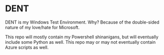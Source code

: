 # DENT
DENT is my Windows Test Environment. Why? Because of the double-sided nature of my love/hate for Microsoft.

This repo will mostly contain my Powershell shinanigans, but will eventually include some Python as well.
This repo may or may not eventually contain Azure scripts as well.